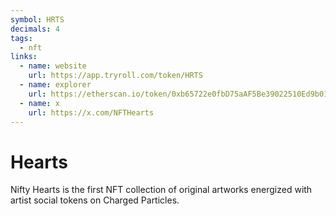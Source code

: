 ```yaml
---
symbol: HRTS
decimals: 4
tags:
  - nft
links:
  - name: website
    url: https://app.tryroll.com/token/HRTS
  - name: explorer
    url: https://etherscan.io/token/0xb65722e0fbD75aAF5Be39022510Ed9b018FC1FaC
  - name: x
    url: https://x.com/NFTHearts
---
```


# Hearts

Nifty Hearts is the first NFT collection of original artworks energized with artist social tokens on Charged Particles.
